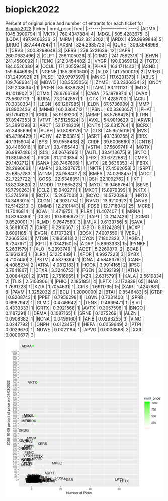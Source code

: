 # biopick2022
Percent of original price and number of entrants for each ticket for [Biopick2022](https://twitter.com/hashtag/Biopick2022)
|ticker |   nrml_price| freq|
|:------|------------:|----:|
|ADMA   | 1045.3900794|    1|
|VKTX   |  760.4347884|    4|
|MDGL   |  505.4283675|    3|
|LQDA   |  497.9466236|    2|
|MIRM   |  462.8213202|    1|
|ARDX   |  459.9999848|    5|
|DRUG   |  387.4447847|    1|
|AXSM   |  324.2985723|    4|
|QURE   |  306.8948998|    1|
|CRVS   |  300.8298648|    3|
|XERS   |  279.5221636|   12|
|CAPR   |  260.0682496|    2|
|CLPT   |  258.1105026|    3|
|CRMD   |  241.7582316|    1|
|BHVN   |  241.4560092|    1|
|FENC   |  212.0454482|    2|
|VYGR   |  190.0369012|    2|
|TGTX   |  184.0526380|    9|
|OCUL   |  171.3055945|    8|
|PHAR   |  163.1711443|    1|
|ASND   |  159.6446935|    1|
|NGENF  |  155.3990500|    2|
|ALDX   |  141.7500019|    2|
|MREO   |  131.2499921|   21|
|PLSE   |  129.9797397|    1|
|MNKD   |  117.6201373|    1|
|ABUS   |  109.7686341|    8|
|MDWD   |  108.3535056|    1|
|ZYME   |  103.2336834|    2|
|ONCY   |   89.2086347|    1|
|PGEN   |   85.9838282|    1|
|TARA   |   83.1111131|    1|
|IMTX   |   81.1011902|    2|
|CTMX   |   79.6766769|    1|
|CABA   |   75.1978874|    6|
|DVAX   |   73.5607719|    1|
|KURA   |   73.2142857|    1|
|LCTX   |   71.4285700|    1|
|ACIU   |   70.3030334|    1|
|LEGN   |   69.1267985|    1|
|ELDN   |   67.5736989|    3|
|IMMP   |   61.8902436|    4|
|MNMD   |   60.3864712|    1|
|PSNL   |   60.3363657|    1|
|PHAT   |   59.1764123|    1|
|CRDL   |   58.9189200|    2|
|ARMP   |   58.5766428|    1|
|LTRN   |   57.8947353|    3|
|VTVT   |   57.5125624|    3|
|AVXL   |   54.9019629|    2|
|ARWR   |   54.3891398|    3|
|ARCT   |   53.1748209|    1|
|CNTX   |   52.6315764|    1|
|BCRX   |   52.3465690|    6|
|AUPH   |   50.8089176|   17|
|GLSI   |   45.9515016|    1|
|BVS    |   45.4796429|    1|
|ACHV   |   42.1593815|    1|
|ASRT   |   40.1330255|    2|
|IBRX   |   40.1315804|    4|
|BYSI   |   39.9558468|    2|
|CRDF   |   39.6006660|    3|
|CNTB   |   38.4466016|    1|
|BFLY   |   38.4155443|    1|
|VSTM   |   37.5609741|    4|
|MGTX   |   36.8997486|    2|
|SLS    |   34.2676295|    1|
|AUTL   |   33.9113675|    9|
|BNTC   |   31.8814538|    1|
|PRQR   |   31.2109854|    3|
|IFRX   |   30.6722682|    1|
|CMPS   |   29.1402712|    1|
|SANA   |   28.7467696|    1|
|LVTX   |   28.3636353|    4|
|FBRX   |   28.2990661|    1|
|AMRN   |   28.2937675|    1|
|NKTR   |   27.4562058|    3|
|SRPT   |   25.6857283|    1|
|ATNM   |   24.9584017|    3|
|BMEA   |   24.0268457|    1|
|ADCT   |   22.7227722|    1|
|GOSS   |   22.6348351|    1|
|QSI    |   22.1092762|    1|
|IKT    |   18.8208620|    2|
|MODD   |   17.9865223|    1|
|MYO    |   16.9466764|    1|
|SENS   |   16.7790263|    1|
|CELZ   |   15.9402711|    1|
|MXCT   |   15.8979399|    1|
|NKTX   |   15.3745918|    1|
|BCTX   |   15.2657003|    3|
|BCYC   |   14.5720388|    1|
|HRTX   |   14.3483015|    1|
|CLGN   |   14.3031774|    1|
|NVNO   |   13.9210923|    1|
|ANVS   |   12.5142210|    3|
|CMMB   |   12.2101443|    1|
|PDSB   |   12.1716042|   25|
|MCRB   |   11.7046814|    1|
|IOVA   |   11.4719751|    1|
|PLRX   |   11.4074071|    1|
|MRNA   |   10.8394366|    1|
|CLSD   |   10.5696973|    2|
|RAPT   |   10.2147426|    1|
|SGMO   |    9.8520001|    7|
|RLMD   |    9.7647580|    3|
|IMUX   |    9.6133756|    5|
|SAVA   |    9.5881007|    7|
|DARE   |    9.2916667|    2|
|GBIO   |    8.9124289|    1|
|ACXP   |    8.6091185|    1|
|EVGN   |    8.1707321|    1|
|BDSX   |    7.4007559|    1|
|VERU   |    7.2665536|    1|
|VTGN   |    7.1965813|    2|
|CYCN   |    7.1802323|    7|
|AGEN   |    6.7247671|    2|
|KPTI   |    6.0342150|    5|
|ADAP   |    5.8693333|   15|
|PYNKF  |    5.2631579|    1|
|XLO    |    5.2393749|    1|
|ACET   |    5.2269870|    2|
|BCAB   |    5.1961285|    1|
|BLRX   |    5.1225489|    1|
|XFOR   |    4.9927223|    3|
|SYBX   |    4.7107440|    2|
|PSTV   |    4.5879364|    1|
|DNA    |    4.5848376|    2|
|CANF   |    4.4085274|    2|
|ATRA   |    4.0812183|    1|
|HOOK   |    3.9914165|    2|
|IPSC   |    3.7641867|    1|
|CTXR   |    3.3246753|    1|
|FGEN   |    3.1092199|    1|
|ATHA   |    3.0084420|    2|
|FATE   |    2.7516665|    1|
|KZR    |    2.6315791|    1|
|KALA   |    2.5619834|    2|
|TLIS   |    2.5103906|    1|
|PHIO   |    2.1851851|    4|
|LPTX   |    2.1172838|   65|
|INAB   |    1.7691723|    1|
|KZIA   |    1.7054631|    1|
|CRIS   |    1.6911765|   15|
|XAIR   |    1.4247881|    8|
|PAVM   |    1.3252032|    9|
|BCLI   |    1.2000000|    2|
|BTAI   |    0.8546483|    5|
|GTBP   |    0.8208743|    1|
|PPBT   |    0.7956298|    1|
|LGVN   |    0.7331400|    1|
|SPRB   |    0.6987942|    1|
|GLMD   |    0.4746642|    1|
|TENX   |    0.4669471|    1|
|BIVI   |    0.4333333|    1|
|GRTX   |    0.3921568|    1|
|AVTX   |    0.3057598|    1|
|BNGO   |    0.1187291|    1|
|DRMA   |    0.1087165|    1|
|SRNE   |    0.1075269|    1|
|ALZN   |    0.0908382|    1|
|NCNA   |    0.0499160|    1|
|AFIB   |    0.0293255|    3|
|VINC   |    0.0247792|    1|
|ONPH   |    0.0123457|    1|
|HEPA   |    0.0059649|    2|
|PTPI   |    0.0029670|    1|
|NUWE   |    0.0021184|    1|
|APVO   |    0.0006868|    3|
|XXII   |    0.0000677|    3|
![retvspicks](biopicks.png?raw=true)
